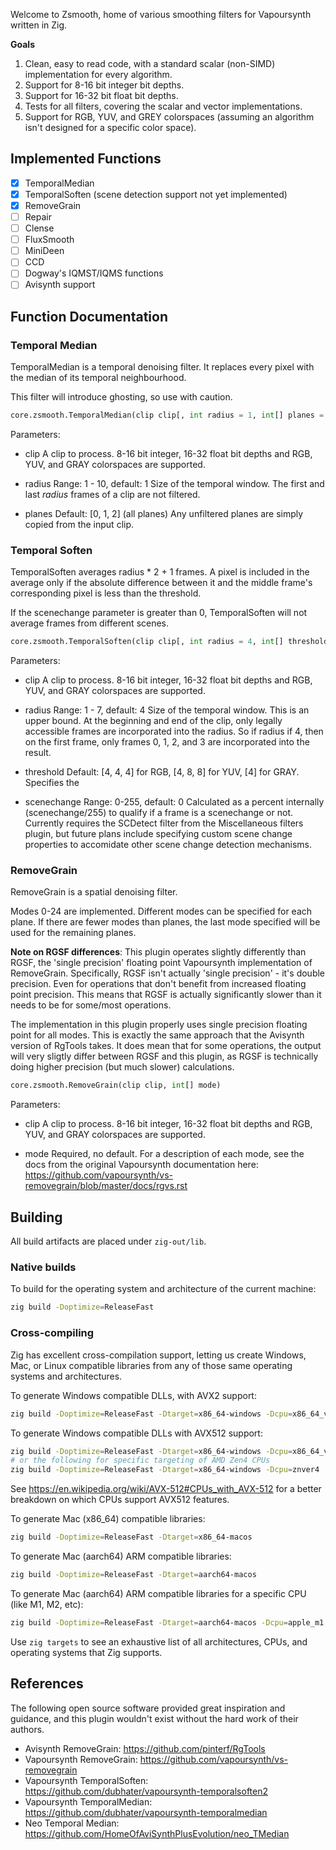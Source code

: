 Welcome to Zsmooth, home of various smoothing filters for Vapoursynth written in Zig.

**Goals**
1. Clean, easy to read code, with a standard scalar (non-SIMD) implementation for every algorithm.
1. Support for 8-16 bit integer bit depths.
1. Support for 16-32 bit float bit depths.
1. Tests for all filters, covering the scalar and vector implementations.
1. Support for RGB, YUV, and GREY colorspaces (assuming an algorithm isn't designed for a specific color space).

## Implemented Functions
- [x] TemporalMedian
- [x] TemporalSoften (scene detection support not yet implemented)
- [x] RemoveGrain
- [ ] Repair
- [ ] Clense
- [ ] FluxSmooth
- [ ] MiniDeen
- [ ] CCD
- [ ] Dogway's IQMST/IQMS functions
- [ ] Avisynth support

## Function Documentation
### Temporal Median
TemporalMedian is a temporal denoising filter. It replaces every pixel with the median of its temporal neighbourhood.

This filter will introduce ghosting, so use with caution.

```py
core.zsmooth.TemporalMedian(clip clip[, int radius = 1, int[] planes = [0, 1, 2]])
```

Parameters:
* clip
  A clip to process. 8-16 bit integer, 16-32 float bit depths and RGB, YUV, and GRAY
  colorspaces are supported.

* radius
  Range: 1 - 10, default: 1
  Size of the temporal window.
  The first and last *radius* frames of a clip are not filtered.

* planes
  Default: [0, 1, 2] (all planes)
  Any unfiltered planes are simply copied from the input clip.

### Temporal Soften

TemporalSoften averages radius * 2 + 1 frames. 
A pixel is included in the average only if the absolute difference between
it and the middle frame's corresponding pixel is less than the threshold.

If the scenechange parameter is greater than 0, TemporalSoften will not average
frames from different scenes.

```py
core.zsmooth.TemporalSoften(clip clip[, int radius = 4, int[] threshold = [], int scenechange = 0])
```

Parameters:

* clip
  A clip to process. 8-16 bit integer, 16-32 float bit depths and RGB, YUV, and GRAY
  colorspaces are supported.

* radius
  Range: 1 - 7, default: 4
  Size of the temporal window. This is an upper bound. At the beginning and end of the clip,
  only legally accessible frames are incorporated into the radius. So if radius if 4, then on
  the first frame, only frames 0, 1, 2, and 3 are incorporated into the result.

* threshold 
  Default: [4, 4, 4] for RGB, [4, 8, 8] for YUV, [4] for GRAY.
  Specifies the 

* scenechange
  Range: 0-255, default: 0
  Calculated as a percent internally (scenechange/255) to qualify if a frame is a scenechange or not.
  Currently requires the SCDetect filter from the Miscellaneous filters plugin, but
  future plans include specifying custom scene change properties to accomidate other
  scene change detection mechanisms.

### RemoveGrain 

RemoveGrain is a spatial denoising filter.

Modes 0-24 are implemented. Different modes can be
specified for each plane. If there are fewer modes than planes, the last
mode specified will be used for the remaining planes.

**Note on RGSF differences**: 
This plugin operates slightly differently than RGSF, the 'single precision' floating
point Vapoursynth implementation of RemoveGrain. Specifically, RGSF isn't actually 'single precision' -
it's double precision. Even for operations that don't benefit from increased floating point precision.
This means that RGSF is actually significantly slower than it needs to be for some/most operations.

The implementation in this plugin properly uses single precision floating point for all modes.
This is exactly the same approach that the Avisynth version of RgTools takes. It does mean that
for some operations, the output will very sligtly differ between RGSF and this plugin, as RGSF is
technically doing higher precision (but much slower) calculations.

```py
core.zsmooth.RemoveGrain(clip clip, int[] mode)
```

Parameters:
* clip
  A clip to process. 8-16 bit integer, 16-32 float bit depths and RGB, YUV, and GRAY
  colorspaces are supported.

* mode
  Required, no default.
  For a description of each mode, see the docs from the original Vapoursynth documentation here:
  https://github.com/vapoursynth/vs-removegrain/blob/master/docs/rgvs.rst

## Building
All build artifacts are placed under `zig-out/lib`.

### Native builds
To build for the operating system and architecture of the current machine:

```sh
zig build -Doptimize=ReleaseFast
```

### Cross-compiling
Zig has excellent cross-compilation support, letting us create Windows, Mac, or Linux compatible libraries from any of
those same operating systems and architectures.

To generate Windows compatible DLLs, with AVX2 support:

```sh
zig build -Doptimize=ReleaseFast -Dtarget=x86_64-windows -Dcpu=x86_64_v3
```

To generate Windows compatible DLLs with AVX512 support:

```sh
zig build -Doptimize=ReleaseFast -Dtarget=x86_64-windows -Dcpu=x86_64_v4
# or the following for specific targeting of AMD Zen4 CPUs
zig build -Doptimize=ReleaseFast -Dtarget=x86_64-windows -Dcpu=znver4
```

See https://en.wikipedia.org/wiki/AVX-512#CPUs_with_AVX-512 for a better breakdown on which CPUs support AVX512
features.

To generate Mac (x86_64) compatible libraries:

```sh
zig build -Doptimize=ReleaseFast -Dtarget=x86_64-macos
```

To generate Mac (aarch64) ARM compatible libraries:

```sh
zig build -Doptimize=ReleaseFast -Dtarget=aarch64-macos 
```

To generate Mac (aarch64) ARM compatible libraries for a specific CPU (like M1, M2, etc):

```sh
zig build -Doptimize=ReleaseFast -Dtarget=aarch64-macos -Dcpu=apple_m1
```

Use `zig targets` to see an exhaustive list of all architectures, CPUs, and operating systems that Zig supports.

## References
The following open source software provided great inspiration and guidance, and this plugin wouldn't exist
without the hard work of their authors.

* Avisynth RemoveGrain: https://github.com/pinterf/RgTools
* Vapoursynth RemoveGrain: https://github.com/vapoursynth/vs-removegrain
* Vapoursynth TemporalSoften: https://github.com/dubhater/vapoursynth-temporalsoften2
* Vapoursynth TemporalMedian: https://github.com/dubhater/vapoursynth-temporalmedian
* Neo Temporal Median: https://github.com/HomeOfAviSynthPlusEvolution/neo_TMedian
